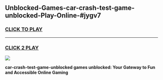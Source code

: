 
## Unblocked-Games-car-crash-test-game-unblocked-Play-Online-#jygv7
<h3>
<a href="https://premium.freeplayer.one?title=car-crash-test-game-unblocked&ref=27F">CLICK TO PLAY</a></h3>
<hr>

<h3>
<a href="https://premium.freeplayer.one?title=car-crash-test-game-unblocked&ref=27F">CLICK 2 PLAY</a>
  
</h3>

<a href="https://premium.freeplayer.one?title=car-crash-test-game-unblocked&ref=27F"><img src="https://clearcache.store/games.png"></a>


**car-crash-test-game-unblocked games unblocked: Your Gateway to Fun and Accessible Online Gaming**
